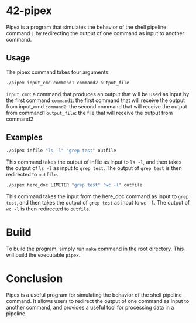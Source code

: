 # 42-pipex
Pipex is a program that simulates the behavior of the shell pipeline command `|` by redirecting the output of one command as input to another command.

## Usage
The pipex command takes four arguments:

``` bash
./pipex input_cmd command1 command2 output_file
```

`input_cmd`: a command that produces an output that will be used as input by the first command
`command1`: the first command that will receive the output from input_cmd
`command2`: the second command that will receive the output from command1
`output_file`: the file that will receive the output from command2

## Examples

```bash
./pipex infile "ls -l" "grep test" outfile
```

This command takes the output of infile as input to `ls -l`, and then takes the output of `ls -l` as input to `grep test`. The output of `grep test` is then redirected to `outfile`.

```bash
./pipex here_doc LIMITER "grep test" "wc -l" outfile
```

This command takes the input from the here_doc command as input to `grep test`, and then takes the output of `grep test` as input to `wc -l`. The output of `wc -l` is then redirected to `outfile`.

# Build
To build the program, simply run `make` command in the root directory. This will build the executable `pipex`.

# Conclusion
Pipex is a useful program for simulating the behavior of the shell pipeline command. It allows users to redirect the output of one command as input to another command, and provides a useful tool for processing data in a pipeline.